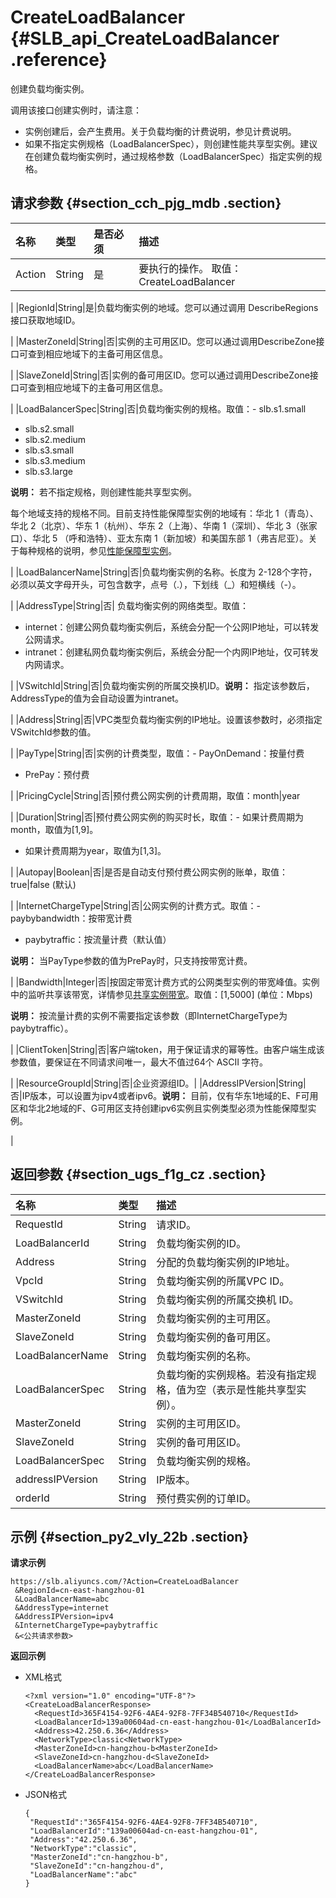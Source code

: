 # CreateLoadBalancer {#SLB_api_CreateLoadBalancer .reference}

创建负载均衡实例。

调用该接口创建实例时，请注意：

-   实例创建后，会产生费用。关于负载均衡的计费说明，参见计费说明。
-   如果不指定实例规格（LoadBalancerSpec），则创建性能共享型实例。建议在创建负载均衡实例时，通过规格参数（LoadBalancerSpec）指定实例的规格。

## 请求参数 {#section_cch_pjg_mdb .section}

|名称|类型|是否必须|描述|
|:-|:-|:---|:-|
|Action|String|是|要执行的操作。 取值：CreateLoadBalancer

|
|RegionId|String|是|负载均衡实例的地域。您可以通过调用 DescribeRegions接口获取地域ID。

|
|MasterZoneId|String|否|实例的主可用区ID。您可以通过调用DescribeZone接口可查到相应地域下的主备可用区信息。

|
|SlaveZoneId|String|否|实例的备可用区ID。您可以通过调用DescribeZone接口可查到相应地域下的主备可用区信息。

|
|LoadBalancerSpec|String|否|负载均衡实例的规格。取值：-   slb.s1.small
-   slb.s2.small
-   slb.s2.medium
-   slb.s3.small
-   slb.s3.medium
-   slb.s3.large

**说明：** 若不指定规格，则创建性能共享型实例。

每个地域支持的规格不同。目前支持性能保障型实例的地域有：华北 1（青岛）、华北 2（北京）、华东 1（杭州）、华东 2（上海）、华南 1（深圳）、华北 3（张家口）、华北 5 （呼和浩特）、亚太东南 1（新加坡）和美国东部 1（弗吉尼亚）。关于每种规格的说明，参见[性能保障型实例](../../../../cn.zh-CN/用户指南（旧版，即将下线）/负载均衡实例/性能保障型实例.md#)。

|
|LoadBalancerName|String|否|负载均衡实例的名称。长度为 2-128个字符，必须以英文字母开头，可包含数字，点号（.），下划线（\_）和短横线（-）。

|
|AddressType|String|否| 负载均衡实例的网络类型。取值：

 -   internet：创建公网负载均衡实例后，系统会分配一个公网IP地址，可以转发公网请求。
-   intranet：创建私网负载均衡实例后，系统会分配一个内网IP地址，仅可转发内网请求。

 |
|VSwitchId|String|否|负载均衡实例的所属交换机ID。**说明：** 指定该参数后，AddressType的值为会自动设置为intranet。

|
|Address|String|否|VPC类型负载均衡实例的IP地址。设置该参数时，必须指定VSwitchId参数的值。

|
|PayType|String|否|实例的计费类型，取值：-   PayOnDemand：按量付费
-   PrePay：预付费

|
|PricingCycle|String|否|预付费公网实例的计费周期，取值：month|year

|
|Duration|String|否|预付费公网实例的购买时长，取值：-   如果计费周期为month，取值为\[1,9\]。
-   如果计费周期为year，取值为\[1,3\]。

|
|Autopay|Boolean|否|是否是自动支付预付费公网实例的账单，取值：true|false \(默认\)

|
|InternetChargeType|String|否|公网实例的计费方式。取值：-   paybybandwidth：按带宽计费
-   paybytraffic：按流量计费（默认值）

**说明：** 当PayType参数的值为PrePay时，只支持按带宽计费。

|
|Bandwidth|Integer|否|按固定带宽计费方式的公网类型实例的带宽峰值。实例中的监听共享该带宽，详情参见[共享实例带宽](../../../../cn.zh-CN/用户指南（旧版，即将下线）/监听/共享实例带宽.md#)。取值：\[1,5000\] \(单位：Mbps\)

**说明：** 按流量计费的实例不需要指定该参数（即InternetChargeType为paybytraffic）。

|
|ClientToken|String|否|客户端token，用于保证请求的幂等性。由客户端生成该参数值，要保证在不同请求间唯一，最大不值过64个 ASCII 字符。

|
|ResourceGroupId|String|否|企业资源组ID。|
|AddressIPVersion|String|否|IP版本，可以设置为ipv4或者ipv6。**说明：** 目前，仅有华东1地域的E、F可用区和华北2地域的F、G可用区支持创建ipv6实例且实例类型必须为性能保障型实例。

|

## 返回参数 {#section_ugs_f1g_cz .section}

|名称|类型|描述|
|:-|:-|:-|
|RequestId|String|请求ID。|
|LoadBalancerId|String|负载均衡实例的ID。|
|Address|String|分配的负载均衡实例的IP地址。|
|VpcId|String|负载均衡实例的所属VPC ID。|
|VSwitchId|String|负载均衡实例的所属交换机 ID。|
|MasterZoneId|String|负载均衡实例的主可用区。|
|SlaveZoneId|String|负载均衡实例的备可用区。|
|LoadBalancerName|String|负载均衡实例的名称。|
|LoadBalancerSpec|String|负载均衡的实例规格。若没有指定规格，值为空（表示是性能共享型实例）。|
|MasterZoneId|String|实例的主可用区ID。|
|SlaveZoneId|String|实例的备可用区ID。|
|LoadBalancerSpec|String|负载均衡实例的规格。|
|addressIPVersion|String|IP版本。|
|orderId|String|预付费实例的订单ID。|

## 示例 {#section_py2_vly_22b .section}

**请求示例**

``` {#para1}
https://slb.aliyuncs.com/?Action=CreateLoadBalancer
 &RegionId=cn-east-hangzhou-01
 &LoadBalancerName=abc
 &AddressType=internet
 &AddressIPVersion=ipv4
 &InternetChargeType=paybytraffic
 &<公共请求参数>
```

**返回示例**

-   XML格式

    ```
    <?xml version="1.0" encoding="UTF-8"?>
    <CreateLoadBalancerResponse>
      <RequestId>365F4154-92F6-4AE4-92F8-7FF34B540710</RequestId>
      <LoadBalancerId>139a00604ad-cn-east-hangzhou-01</LoadBalancerId>
      <Address>42.250.6.36</Address>
      <NetworkType>classic<NetworkType>
      <MasterZoneId>cn-hangzhou-b<MasterZoneId>
      <SlaveZoneId>cn-hangzhou-d<SlaveZoneId>
      <LoadBalancerName>abc</LoadBalancerName>
    </CreateLoadBalancerResponse>
    ```

-   JSON格式

    ```
    {
     "RequestId":"365F4154-92F6-4AE4-92F8-7FF34B540710",
     "LoadBalancerId":"139a00604ad-cn-east-hangzhou-01",
     "Address":"42.250.6.36",
     "NetworkType":"classic",
     "MasterZoneId":"cn-hangzhou-b",
     "SlaveZoneId":"cn-hangzhou-d",
     "LoadBalancerName":"abc"
    }
    ```


